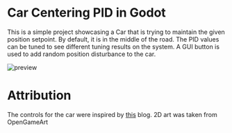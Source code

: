 # Car Centering PID in Godot
This is a simple project showcasing a Car that is trying to maintain the given position setpoint. By default, it is in the middle of the road. The PID values can be tuned to see different tuning results on the system. A GUI button is used to add random position disturbance to the car.

![preview](preview.gif)

# Attribution
The controls for the car were inspired by [this](https://kidscancode.org/godot_recipes/3.x/2d/car_steering/) blog.
2D art was taken from OpenGameArt

